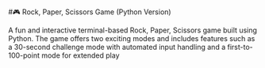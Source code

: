 #🎮 Rock, Paper, Scissors Game (Python Version)

A fun and interactive terminal-based Rock, Paper, Scissors game built using Python. The game offers two exciting modes and includes features such as a 30-second challenge mode with automated input handling and a first-to-100-point mode for extended play
